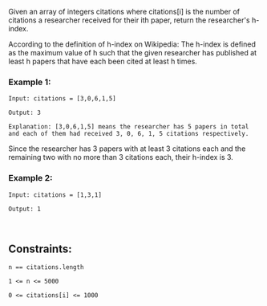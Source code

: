 Given an array of integers citations where citations[i] is the number of citations a researcher received for their ith paper, return the researcher's h-index.

According to the definition of h-index on Wikipedia: The h-index is defined as the maximum value of h such that the given researcher has published at least h papers that have each been cited at least h times.

### Example 1:

    Input: citations = [3,0,6,1,5]

    Output: 3

    Explanation: [3,0,6,1,5] means the researcher has 5 papers in total and each of them had received 3, 0, 6, 1, 5 citations respectively.

Since the researcher has 3 papers with at least 3 citations each and the remaining two with no more than 3 citations each, their h-index is 3.

### Example 2:

    Input: citations = [1,3,1]

    Output: 1

<br>

## Constraints:

    n == citations.length

    1 <= n <= 5000

    0 <= citations[i] <= 1000
